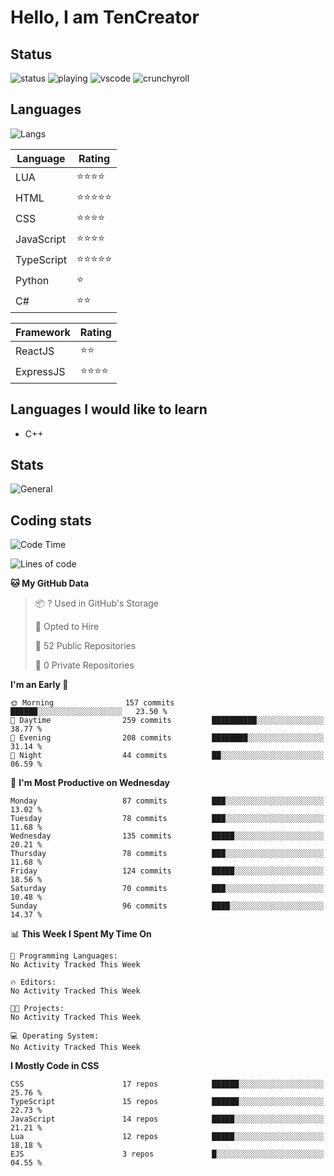 # Hello, I am TenCreator

## Status
![status](https://api.statusbadges.me/badge/status/518334475038359555?simple=true&style=for-the-badge)
![playing](https://api.statusbadges.me/badge/playing/518334475038359555?style=for-the-badge)
![vscode](https://api.statusbadges.me/badge/vscode/518334475038359555?style=for-the-badge)
![crunchyroll](https://api.statusbadges.me/badge/crunchyroll/518334475038359555?style=for-the-badge)

## Languages
![Langs](https://github-readme-stats.vercel.app/api/top-langs/?username=tencreator&layout=compact&theme=radical)


|Language|Rating|
|--------|------|
|LUA|⭐️⭐️⭐️⭐️|
|HTML|⭐️⭐️⭐️⭐️⭐️|
|CSS|⭐️⭐️⭐️⭐️|
|JavaScript|⭐️⭐️⭐️⭐️|
|TypeScript|⭐️⭐️⭐️⭐️⭐️|
|Python|⭐️|
|C#|⭐️⭐️ |

|Framework|Rating|
|--------|------|
|ReactJS|⭐️⭐️|
|ExpressJS|⭐️⭐️⭐️⭐️|

## Languages I would like to learn
- C++

## Stats
![General](https://github-readme-stats.vercel.app/api?username=tencreator&show_icons=true&theme=radical)

## Coding stats
<!--START_SECTION:waka-->
![Code Time](http://img.shields.io/badge/Code%20Time-182%20hrs%2058%20mins-blue)

![Lines of code](https://img.shields.io/badge/From%20Hello%20World%20I%27ve%20Written-1.3%20million%20lines%20of%20code-blue)

**🐱 My GitHub Data** 

> 📦 ? Used in GitHub's Storage 
 > 
> 💼 Opted to Hire
 > 
> 📜 52 Public Repositories 
 > 
> 🔑 0 Private Repositories 
 > 
**I'm an Early 🐤** 

```text
🌞 Morning                157 commits         ██████░░░░░░░░░░░░░░░░░░░   23.50 % 
🌆 Daytime                259 commits         ██████████░░░░░░░░░░░░░░░   38.77 % 
🌃 Evening                208 commits         ████████░░░░░░░░░░░░░░░░░   31.14 % 
🌙 Night                  44 commits          ██░░░░░░░░░░░░░░░░░░░░░░░   06.59 % 
```
📅 **I'm Most Productive on Wednesday** 

```text
Monday                   87 commits          ███░░░░░░░░░░░░░░░░░░░░░░   13.02 % 
Tuesday                  78 commits          ███░░░░░░░░░░░░░░░░░░░░░░   11.68 % 
Wednesday                135 commits         █████░░░░░░░░░░░░░░░░░░░░   20.21 % 
Thursday                 78 commits          ███░░░░░░░░░░░░░░░░░░░░░░   11.68 % 
Friday                   124 commits         █████░░░░░░░░░░░░░░░░░░░░   18.56 % 
Saturday                 70 commits          ███░░░░░░░░░░░░░░░░░░░░░░   10.48 % 
Sunday                   96 commits          ████░░░░░░░░░░░░░░░░░░░░░   14.37 % 
```


📊 **This Week I Spent My Time On** 

```text
💬 Programming Languages: 
No Activity Tracked This Week

🔥 Editors: 
No Activity Tracked This Week

🐱‍💻 Projects: 
No Activity Tracked This Week

💻 Operating System: 
No Activity Tracked This Week
```

**I Mostly Code in CSS** 

```text
CSS                      17 repos            ██████░░░░░░░░░░░░░░░░░░░   25.76 % 
TypeScript               15 repos            ██████░░░░░░░░░░░░░░░░░░░   22.73 % 
JavaScript               14 repos            █████░░░░░░░░░░░░░░░░░░░░   21.21 % 
Lua                      12 repos            █████░░░░░░░░░░░░░░░░░░░░   18.18 % 
EJS                      3 repos             █░░░░░░░░░░░░░░░░░░░░░░░░   04.55 % 
```




<!--END_SECTION:waka-->

